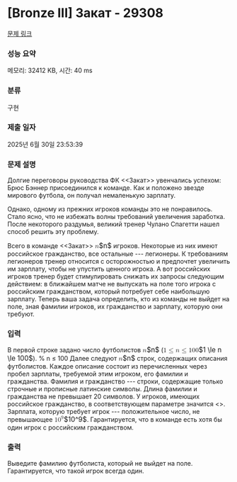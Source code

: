 # [Bronze III] Закат - 29308 

[문제 링크](https://www.acmicpc.net/problem/29308) 

### 성능 요약

메모리: 32412 KB, 시간: 40 ms

### 분류

구현

### 제출 일자

2025년 6월 30일 23:53:39

### 문제 설명

<p>Долгие переговоры руководства ФК <<Закат>> увенчались успехом: Брюс Бэннер присоединился к команде. Как и положено звезде мирового футбола, он получал немаленькую зарплату.</p>

<p>Однако, одному из прежних игроков команды это не понравилось. Стало ясно, что не избежать волны требований увеличения заработка. После некоторого раздумья, великий тренер Чулано Спагетти нашел способ решить эту проблему.</p>

<p>Всего в команде <<Закат>> <mjx-container class="MathJax" jax="CHTML" style="font-size: 109%; position: relative;"><mjx-math class="MJX-TEX" aria-hidden="true"><mjx-mi class="mjx-i"><mjx-c class="mjx-c1D45B TEX-I"></mjx-c></mjx-mi></mjx-math><mjx-assistive-mml unselectable="on" display="inline"><math xmlns="http://www.w3.org/1998/Math/MathML"><mi>n</mi></math></mjx-assistive-mml><span aria-hidden="true" class="no-mathjax mjx-copytext">$n$</span></mjx-container> игроков. Некоторые из них имеют российское гражданство, все остальные --- легионеры. К требованиям легионеров тренер относится с осторожностью и предпочтет увеличить им зарплату, чтобы не упустить ценного игрока. А вот российских игроков тренер будет стимулировать снижать их запросы следующим действием: в ближайшем матче не выпускать на поле того игрока с российским гражданством, который потребует себе наибольшую зарплату. Теперь ваша задача определить, кто из команды не выйдет на поле, зная фамилии игроков, их гражданство и зарплату, которую они требуют.</p>

### 입력 

 <p>В первой строке задано число футболистов <mjx-container class="MathJax" jax="CHTML" style="font-size: 109%; position: relative;"><mjx-math class="MJX-TEX" aria-hidden="true"><mjx-mi class="mjx-i"><mjx-c class="mjx-c1D45B TEX-I"></mjx-c></mjx-mi></mjx-math><mjx-assistive-mml unselectable="on" display="inline"><math xmlns="http://www.w3.org/1998/Math/MathML"><mi>n</mi></math></mjx-assistive-mml><span aria-hidden="true" class="no-mathjax mjx-copytext">$n$</span></mjx-container> (<mjx-container class="MathJax" jax="CHTML" style="font-size: 109%; position: relative;"><mjx-math class="MJX-TEX" aria-hidden="true"><mjx-mn class="mjx-n"><mjx-c class="mjx-c31"></mjx-c></mjx-mn><mjx-mo class="mjx-n" space="4"><mjx-c class="mjx-c2264"></mjx-c></mjx-mo><mjx-mi class="mjx-i" space="4"><mjx-c class="mjx-c1D45B TEX-I"></mjx-c></mjx-mi><mjx-mo class="mjx-n" space="4"><mjx-c class="mjx-c2264"></mjx-c></mjx-mo><mjx-mn class="mjx-n" space="4"><mjx-c class="mjx-c31"></mjx-c><mjx-c class="mjx-c30"></mjx-c><mjx-c class="mjx-c30"></mjx-c></mjx-mn></mjx-math><mjx-assistive-mml unselectable="on" display="inline"><math xmlns="http://www.w3.org/1998/Math/MathML"><mn>1</mn><mo>≤</mo><mi>n</mi><mo>≤</mo><mn>100</mn></math></mjx-assistive-mml><span aria-hidden="true" class="no-mathjax mjx-copytext">$1 \le n \le 100$</span></mjx-container>). % n ≤ 100 Далее следуют <mjx-container class="MathJax" jax="CHTML" style="font-size: 109%; position: relative;"><mjx-math class="MJX-TEX" aria-hidden="true"><mjx-mi class="mjx-i"><mjx-c class="mjx-c1D45B TEX-I"></mjx-c></mjx-mi></mjx-math><mjx-assistive-mml unselectable="on" display="inline"><math xmlns="http://www.w3.org/1998/Math/MathML"><mi>n</mi></math></mjx-assistive-mml><span aria-hidden="true" class="no-mathjax mjx-copytext">$n$</span></mjx-container> строк, содержащих описания футболистов. Каждое описание состоит из перечисленных через пробел зарплаты, требуемой этим игроком, его фамилии и гражданства. Фамилия и гражданство --- строки, содержащие только строчные и прописные латинские символы. Длина фамилии и гражданства не превышает 20 символов. У игроков, имеющих российское гражданство, в соответствующем параметре значится <<Russia>>. Зарплата, которую требует игрок --- положительное число, не превышающее <mjx-container class="MathJax" jax="CHTML" style="font-size: 109%; position: relative;"><mjx-math class="MJX-TEX" aria-hidden="true"><mjx-msup><mjx-mn class="mjx-n"><mjx-c class="mjx-c31"></mjx-c><mjx-c class="mjx-c30"></mjx-c></mjx-mn><mjx-script style="vertical-align: 0.393em;"><mjx-mn class="mjx-n" size="s"><mjx-c class="mjx-c39"></mjx-c></mjx-mn></mjx-script></mjx-msup></mjx-math><mjx-assistive-mml unselectable="on" display="inline"><math xmlns="http://www.w3.org/1998/Math/MathML"><msup><mn>10</mn><mn>9</mn></msup></math></mjx-assistive-mml><span aria-hidden="true" class="no-mathjax mjx-copytext">$10^9$</span></mjx-container>. Гарантируется, что в команде есть хотя бы один игрок с российским гражданством.</p>

### 출력 

 <p>Выведите фамилию футболиста, который не выйдет на поле. Гарантируется, что такой игрок всегда один.</p>

